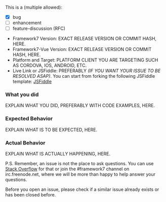 <!--
READ THIS BEFORE POSTING ISSUE:

Please, don't ask questions on GitHub! Do you want to ask a question? Are you looking for support? The Framework7 forum (http://forum.framework7.io) and Stack Overflow (http://stackoverflow.com/questions/tagged/framework7) are the best places for getting support

- If the issue is about Framework7 v1 then it is more likely it will be closed because v1 is not maintained anymore
- If the issue is related to Swiper, then please open it in Swiper repository at https://github.com/nolimits4web/Swiper
- If the issue is related to Dom7, then please open it in Dom7 repository at https://github.com/nolimits4web/Dom7
- If the issue is related to Template7, then please open it in Dom7 repository at https://github.com/nolimits4web/Template7
-->

This is a (multiple allowed):
* [x] bug
* [ ] enhancement
* [ ] feature-discussion (RFC)

* Framework7 Version: EXACT RELEASE VERSION OR COMMIT HASH, HERE.
* Framework7-Vue Version: EXACT RELEASE VERSION OR COMMIT HASH, HERE.
* Platform and Target: PLATFORM CLIENT YOU ARE TARGETING SUCH AS CORDOVA, IOS, ANDROID, ETC.
* Live Link or JSFiddle: PREFERABLY _(IF YOU WANT YOUR ISSUE TO BE RESOLVED ASAP)_. You can start from forking the following JSFiddle template: [JSFiddle](https://jsfiddle.net/nolimits4web/jcwzqovz/)

### What you did
EXPLAIN WHAT YOU DID, PREFERABLY WITH CODE EXAMPLES, HERE.

### Expected Behavior
EXPLAIN WHAT IS TO BE EXPECTED, HERE.

### Actual Behavior
EXPLAIN WHAT IS ACTUALLY HAPPENING, HERE.

P.S. Remember, an issue is not the place to ask questions. You can use [Stack Overflow](http://stackoverflow.com/questions/tagged/framework7)
for that or join the #framework7 channel on irc.freenode.net, where we will be more
than happy to help answer your questions.

Before you open an issue, please check if a similar issue already exists or has been closed before.
